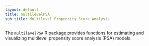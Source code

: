 ```yaml
---
layout: default
title: multilevelPSA
sub.title: Multilevel Propensity Score Analysis
---
```


The `multilevelPSA` R package provides functions for estimating and visualizing multilevel propensity score analysis (PSA) models.
